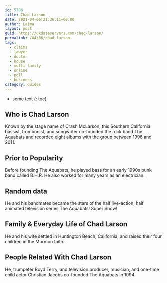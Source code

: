 ```yaml
---
id: 5706
title: Chad Larson
date: 2021-04-06T21:36:11+00:00
author: Laima
layout: post
guid: https://ukdataservers.com/chad-larson/
permalink: /04/06/chad-larson
tags:
  - claims
  - lawyer
  - doctor
  - house
  - multi family
  - online
  - poll
  - business
category: Guides
---
```


* some text
{: toc}


## Who is Chad Larson
                  
                  
                  
Known by the stage name of Crash McLarson, this Southern California bassist, trombonist, and songwriter co-founded the rock band The Aquabats and recorded eight albums with the group between 1996 and 2011.
                  
              
            
              
            
                
                
                
## Prior to Popularity
                  
                  
                  
Before founding The Aquabats, he played bass for an early 1990s punk band called B.H.R. He also worked for many years as an electrician.
                  
              
            
              
            
                
                
                
## Random data
                  
                  
                  
He and his bandmates became the stars of the half live-action, half animated television series The Aquabats! Super Show!
                  
              
            
              
            
                
                
                
## Family & Everyday Life of Chad Larson
                  
                  
                  
He and his wife settled in Huntington Beach, California, and raised their four children in the Mormon faith.
                  
              
            
              
            
                
                
                
## People Related With Chad Larson
                  
                  
                  
He, trumpeter Boyd Terry, and television producer, musician, and one-time child actor Christian Jacobs co-founded The Aquabats in 1994.
                  
              
            
              
            
                
              
            
              
              
            
            
              
            
          
          
          